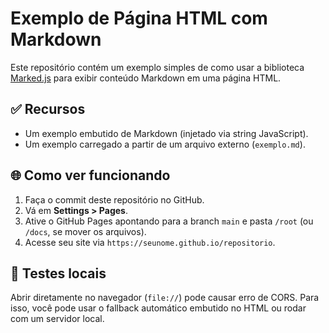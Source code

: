 
# Exemplo de Página HTML com Markdown

Este repositório contém um exemplo simples de como usar a biblioteca [Marked.js](https://marked.js.org/) para exibir conteúdo Markdown em uma página HTML.

## ✅ Recursos

- Um exemplo embutido de Markdown (injetado via string JavaScript).
- Um exemplo carregado a partir de um arquivo externo (`exemplo.md`).

## 🌐 Como ver funcionando

1. Faça o commit deste repositório no GitHub.
2. Vá em **Settings > Pages**.
3. Ative o GitHub Pages apontando para a branch `main` e pasta `/root` (ou `/docs`, se mover os arquivos).
4. Acesse seu site via `https://seunome.github.io/repositorio`.

## 🧪 Testes locais

Abrir diretamente no navegador (`file://`) pode causar erro de CORS. Para isso, você pode usar o fallback automático embutido no HTML ou rodar com um servidor local.

